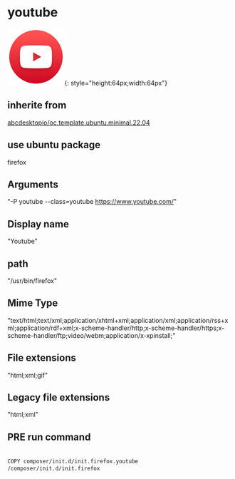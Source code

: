 # youtube
![circle_youtube.svg](/applications/icons/circle_youtube.svg){: style="height:64px;width:64px"}
## inherite from
[abcdesktopio/oc.template.ubuntu.minimal.22.04](abcdesktopio/oc.template.ubuntu.minimal.22.04.md)
## use ubuntu package
firefox
## Arguments
"-P youtube --class=youtube https://www.youtube.com/"
## Display name
"Youtube"
## path
"/usr/bin/firefox"
## Mime Type
"text/html;text/xml;application/xhtml+xml;application/xml;application/rss+xml;application/rdf+xml;x-scheme-handler/http;x-scheme-handler/https;x-scheme-handler/ftp;video/webm;application/x-xpinstall;"
## File extensions
"html;xml;gif"
## Legacy file extensions
"html;xml"
## PRE run command

```

COPY composer/init.d/init.firefox.youtube /composer/init.d/init.firefox
```
